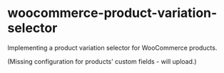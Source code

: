 # woocommerce-product-variation-selector
Implementing a product variation selector for WooCommerce products.

(Missing configuration for products' custom fields - will upload.)
